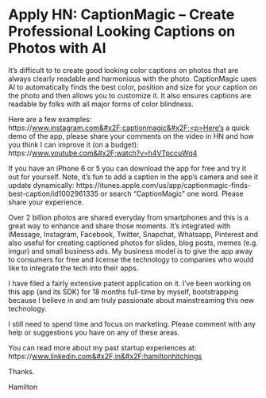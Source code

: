 # Apply HN: CaptionMagic – Create Professional Looking Captions on Photos with AI

It’s difficult to to create good looking color captions on photos that are always clearly readable and harmonious with the photo.  CaptionMagic uses AI to automatically finds the best color, position and size for your caption on the photo and then allows you to customize it. It also ensures captions are readable by folks with all major forms of color blindness.<p>Here are a few examples: https:&#x2F;&#x2F;www.instagram.com&#x2F;captionmagic&#x2F;<p>Here’s a quick demo of the app, please share your comments on the video in HN and how you think I can improve it (on a budget):
https:&#x2F;&#x2F;www.youtube.com&#x2F;watch?v=h4VTpccuWq4<p>If you have an iPhone 6 or 5 you can download the app for free and try it out for yourself.  Note, it’s fun to add a caption in the app’s camera and see it update dynamically: https:&#x2F;&#x2F;itunes.apple.com&#x2F;us&#x2F;app&#x2F;captionmagic-finds-best-caption&#x2F;id1002961335 or search “CaptionMagic” one word. Please share your experience.<p>Over 2 billion photos are shared everyday from smartphones and this is a great way to enhance and share those moments.  It’s integrated with iMessage, Instagram, Facebook, Twitter, Snapchat, Whatsapp, Pinterest and also useful for creating captioned photos for slides, blog posts, memes (e.g. imgur) and small business ads.  My business model is to give the app away to consumers for free and license the technology to companies who would like to integrate the tech into their apps.<p>I have filed a fairly extensive patent application on it.  I’ve been working on this app (and its SDK) for 18 months full-time by myself, bootstrapping because I believe in and am truly passionate about mainstreaming this new technology.<p>I still need to spend time and focus on marketing. Please comment with any help or suggestions you have on any of these areas.<p>You can read more about my past startup experiences at:  https:&#x2F;&#x2F;www.linkedin.com&#x2F;in&#x2F;hamiltonhitchings<p>Thanks.<p>Hamilton
